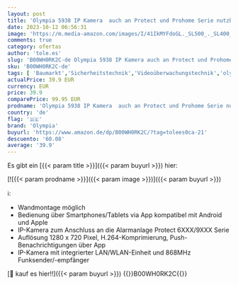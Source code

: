 ```yaml
---
layout: post
title: 'Olympia 5938 IP Kamera  auch an Protect und Prohome Serie nutzbar  Zubehör  App Steuerung'
date: 2023-10-12 06:56:31
image: 'https://m.media-amazon.com/images/I/41IkMYFdoGL._SL500_._SL400_.jpg'
comments: true
category: ofertas
author: 'tole.es'
slug: 'B00WH0RK2C-de Olympia 5938 IP Kamera auch an Protect und Prohome Serie...'
sku: 'B00WH0RK2C-de'
tags: [ 'Baumarkt','Sicherheitstechnik','Videoüberwachungstechnik','olympia','Überwachungskameras','Überwachungstechnik','🇩🇪', ]
actualPrice: 39.9 EUR
currency: EUR
price: 39.9
comparePrice: 99.95 EUR
prodname: 'Olympia 5938 IP Kamera  auch an Protect und Prohome Serie nutzbar  Zubehör  App Steuerung'
country: 'de'
flag: '🇩🇪'
brand: 'Olympia'
buyurl: 'https://www.amazon.de/dp/B00WH0RK2C/?tag=tolees0ca-21'
descuento: '60.08'
average: '39.9'
---
```


Es gibt ein [{{< param title >}}]({{< param buyurl >}}) hier:

[![{{< param prodname >}}]({{< param image >}})]({{< param buyurl >}})

ℹ️:

- Wandmontage möglich
- Bedienung über Smartphones/Tablets via App kompatibel mit Android und Apple
- IP-Kamera zum Anschluss an die Alarmanlage Protect 6XXX/9XXX Serie
- Auflösung 1280 x 720 Pixel, H.264-Komprimierung, Push-Benachrichtigungen über App
- IP-Kamera mit integrierter LAN/WLAN-Einheit und 868MHz Funksender/-empfänger

[🛒 kauf es hier!!]({{< param buyurl >}})
{{<world>}}B00WH0RK2C{{</world>}}

